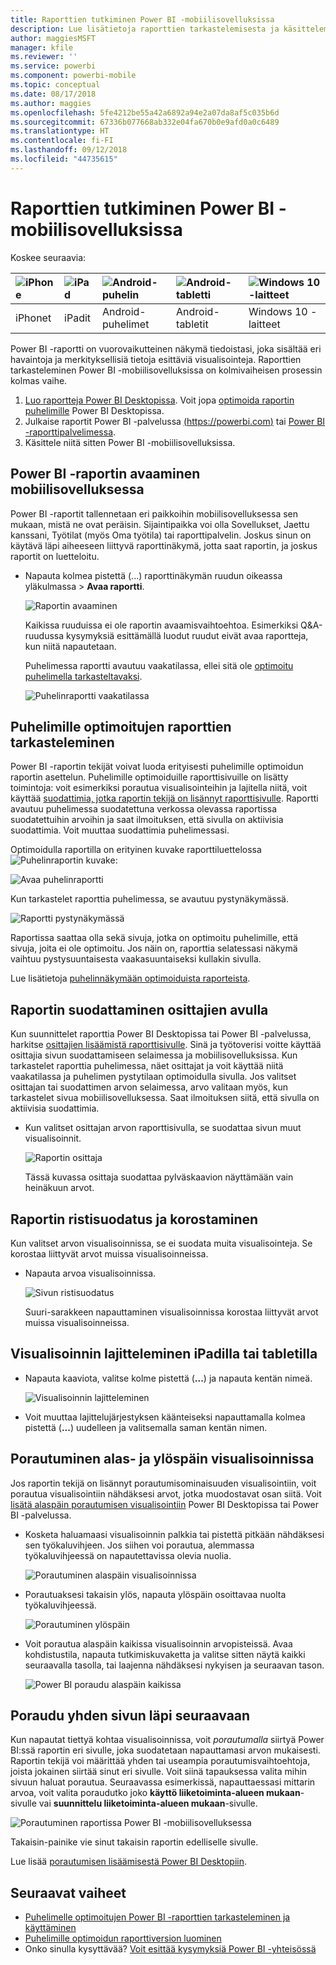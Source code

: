 ```yaml
---
title: Raporttien tutkiminen Power BI -mobiilisovelluksissa
description: Lue lisätietoja raporttien tarkastelemisesta ja käsittelemisestä Power BI -mobiilisovelluksissa puhelimella tai tabletilla. Voit luoda raportteja Power BI -palvelussa tai Power BI Desktopissa ja käsitellä niitä sitten mobiilisovelluksissa.
author: maggiesMSFT
manager: kfile
ms.reviewer: ''
ms.service: powerbi
ms.component: powerbi-mobile
ms.topic: conceptual
ms.date: 08/17/2018
ms.author: maggies
ms.openlocfilehash: 5fe4212be55a42a6892a94e2a07da8af5c035b6d
ms.sourcegitcommit: 67336b077668ab332e04fa670b0e9afd0a0c6489
ms.translationtype: HT
ms.contentlocale: fi-FI
ms.lasthandoff: 09/12/2018
ms.locfileid: "44735615"
---
```

# <a name="explore-reports-in-the-power-bi-mobile-apps"></a>Raporttien tutkiminen Power BI -mobiilisovelluksissa
Koskee seuraavia:

| ![iPhone](././media/mobile-reports-in-the-mobile-apps/ios-logo-40-px.png) | ![iPad](././media/mobile-reports-in-the-mobile-apps/ios-logo-40-px.png) | ![Android-puhelin](././media/mobile-reports-in-the-mobile-apps/android-logo-40-px.png) | ![Android-tabletti](././media/mobile-reports-in-the-mobile-apps/android-logo-40-px.png) | ![Windows 10 -laitteet](./media/mobile-reports-in-the-mobile-apps/win-10-logo-40-px.png) |
|:--- |:--- |:--- |:--- |:--- |
| iPhonet |iPadit |Android-puhelimet |Android-tabletit |Windows 10 -laitteet |

Power BI -raportti on vuorovaikutteinen näkymä tiedoistasi, joka sisältää eri havaintoja ja merkityksellisiä tietoja esittäviä visualisointeja. Raporttien tarkasteleminen Power BI -mobiilisovelluksissa on kolmivaiheisen prosessin kolmas vaihe.

1. [Luo raportteja Power BI Desktopissa](../../desktop-report-view.md). Voit jopa [optimoida raportin puhelimille](mobile-apps-view-phone-report.md) Power BI Desktopissa. 
2. Julkaise raportit Power BI -palvelussa [(https://powerbi.com)](https://powerbi.com) tai [Power BI -raporttipalvelimessa](../../report-server/get-started.md).  
3. Käsittele niitä sitten Power BI -mobiilisovelluksissa.

## <a name="open-a-power-bi-report-in-the-mobile-app"></a>Power BI -raportin avaaminen mobiilisovelluksessa
Power BI -raportit tallennetaan eri paikkoihin mobiilisovelluksessa sen mukaan, mistä ne ovat peräisin. Sijaintipaikka voi olla Sovellukset, Jaettu kanssani, Työtilat (myös Oma työtila) tai raporttipalvelin. Joskus sinun on käytävä läpi aiheeseen liittyvä raporttinäkymä, jotta saat raportin, ja joskus raportit on luetteloitu.

* Napauta kolmea pistettä (...) raporttinäkymän ruudun oikeassa yläkulmassa > **Avaa raportti**.
  
  ![Raportin avaaminen](./media/mobile-reports-in-the-mobile-apps/power-bi-android-open-report-tile.png)
  
  Kaikissa ruuduissa ei ole raportin avaamisvaihtoehtoa. Esimerkiksi Q&A-ruudussa kysymyksiä esittämällä luodut ruudut eivät avaa raportteja, kun niitä napautetaan. 
  
  Puhelimessa raportti avautuu vaakatilassa, ellei sitä ole [optimoitu puhelimella tarkasteltavaksi](mobile-reports-in-the-mobile-apps.md#view-reports-optimized-for-phones).
  
  ![Puhelinraportti vaakatilassa](./media/mobile-reports-in-the-mobile-apps/power-bi-iphone-report-landscape.png)

## <a name="view-reports-optimized-for-phones"></a>Puhelimille optimoitujen raporttien tarkasteleminen
Power BI -raportin tekijät voivat luoda erityisesti puhelimille optimoidun raportin asettelun. Puhelimille optimoiduille raporttisivuille on lisätty toimintoja: voit esimerkiksi porautua visualisointeihin ja lajitella niitä, voit käyttää [suodattimia, jotka raportin tekijä on lisännyt raporttisivulle](mobile-apps-view-phone-report.md#filter-the-report-page-on-a-phone). Raportti avautuu puhelimessa suodatettuna verkossa olevassa raportissa suodatettuihin arvoihin ja saat ilmoituksen, että sivulla on aktiivisia suodattimia. Voit muuttaa suodattimia puhelimessasi.

Optimoidulla raportilla on erityinen kuvake raporttiluettelossa ![Puhelinraportin kuvake](./media/mobile-reports-in-the-mobile-apps/power-bi-phone-report-icon.png):

![Avaa puhelinraportti](./media/mobile-reports-in-the-mobile-apps/power-bi-android-phone-report.png)

Kun tarkastelet raporttia puhelimessa, se avautuu pystynäkymässä.

![Raportti pystynäkymässä](./media/mobile-reports-in-the-mobile-apps/07-power-bi-phone-report-portrait.png)

 Raportissa saattaa olla sekä sivuja, jotka on optimoitu puhelimille, että sivuja, joita ei ole optimoitu. Jos näin on, raporttia selatessasi näkymä vaihtuu pystysuuntaisesta vaakasuuntaiseksi kullakin sivulla.

Lue lisätietoja [puhelinnäkymään optimoiduista raporteista](mobile-apps-view-phone-report.md).

## <a name="use-slicers-to-filter-a-report"></a>Raportin suodattaminen osittajien avulla
Kun suunnittelet raporttia Power BI Desktopissa tai Power BI -palvelussa, harkitse [osittajien lisäämistä raporttisivulle](../../visuals/power-bi-visualization-slicers.md). Sinä ja työtoverisi voitte käyttää osittajia sivun suodattamiseen selaimessa ja mobiilisovelluksissa. Kun tarkastelet raporttia puhelimessa, näet osittajat ja voit käyttää niitä vaakatilassa ja puhelimen pystytilaan optimoidulla sivulla. Jos valitset osittajan tai suodattimen arvon selaimessa, arvo valitaan myös, kun tarkastelet sivua mobiilisovelluksessa. Saat ilmoituksen siitä, että sivulla on aktiivisia suodattimia.  

* Kun valitset osittajan arvon raporttisivulla, se suodattaa sivun muut visualisoinnit.
  
  ![Raportin osittaja](./media/mobile-reports-in-the-mobile-apps/power-bi-android-tablet-report-slicer.png)
  
  Tässä kuvassa osittaja suodattaa pylväskaavion näyttämään vain heinäkuun arvot.

## <a name="cross-filter-and-highlight-a-report"></a>Raportin ristisuodatus ja korostaminen
Kun valitset arvon visualisoinnissa, se ei suodata muita visualisointeja. Se korostaa liittyvät arvot muissa visualisoinneissa.

* Napauta arvoa visualisoinnissa.
  
  ![Sivun ristisuodatus](./media/mobile-reports-in-the-mobile-apps/power-bi-android-tablet-report-highlight.png)
  
  Suuri-sarakkeen napauttaminen visualisoinnissa korostaa liittyvät arvot muissa visualisoinneissa. 

## <a name="sort-a-visual-on-an-ipad-or-a-tablet"></a>Visualisoinnin lajitteleminen iPadilla tai tabletilla
* Napauta kaaviota, valitse kolme pistettä (**...**) ja napauta kentän nimeä.
  
   ![Visualisoinnin lajitteleminen](./media/mobile-reports-in-the-mobile-apps/power-bi-android-tablet-report-sort.png)
* Voit muuttaa lajittelujärjestyksen käänteiseksi napauttamalla kolmea pistettä (**...**) uudelleen ja valitsemalla saman kentän nimen.

## <a name="drill-down-and-up-in-a-visual"></a>Porautuminen alas- ja ylöspäin visualisoinnissa
Jos raportin tekijä on lisännyt porautumisominaisuuden visualisointiin, voit porautua visualisointiin nähdäksesi arvot, jotka muodostavat osan siitä. Voit [lisätä alaspäin porautumisen visualisointiin](../../power-bi-visualization-drill-down.md) Power BI Desktopissa tai Power BI -palvelussa. 

* Kosketa haluamaasi visualisoinnin palkkia tai pistettä pitkään nähdäksesi sen työkaluvihjeen. Jos siihen voi porautua, alemmassa työkaluvihjeessä on napautettavissa olevia nuolia. 
  
  ![Porautuminen alaspäin visualisoinnissa](./media/mobile-reports-in-the-mobile-apps/power-bi-mobile-drill-down-tooltip.png)

* Porautuaksesi takaisin ylös, napauta ylöspäin osoittavaa nuolta työkaluvihjeessä.
  
  ![Porautuminen ylöspäin](./media/mobile-reports-in-the-mobile-apps/power-bi-mobile-drill-up-tooltip.png)

* Voit porautua alaspäin kaikissa visualisoinnin arvopisteissä. Avaa kohdistustila, napauta tutkimiskuvaketta ja valitse sitten näytä kaikki seuraavalla tasolla, tai laajenna nähdäksesi nykyisen ja seuraavan tason.

   ![Power BI poraudu alaspäin kaikissa](./media/mobile-reports-in-the-mobile-apps/power-bi-drill-down-all.png)

## <a name="drill-through-from-one-page-to-another"></a>Poraudu yhden sivun läpi seuraavaan

Kun napautat tiettyä kohtaa visualisoinnissa, voit *porautumalla* siirtyä Power BI:ssä raportin eri sivulle, joka suodatetaan napauttamasi arvon mukaisesti. Raportin tekijä voi määrittää yhden tai useampia porautumisvaihtoehtoja, joista jokainen siirtää sinut eri sivulle. Voit siinä tapauksessa valita mihin sivuun haluat porautua. Seuraavassa esimerkissä, napauttaessasi mittarin arvoa, voit valita poraudutko joko **käyttö liiketoiminta-alueen mukaan**-sivulle vai **suunnittelu liiketoiminta-alueen mukaan**-sivulle.

![Porautuminen raportissa Power BI -mobiilisovelluksessa](./media/mobile-reports-in-the-mobile-apps/power-bi-mobile-drill-through-it-spent-report.png)

Takaisin-painike vie sinut takaisin raportin edelliselle sivulle.

Lue lisää [porautumisen lisäämisestä Power BI Desktopiin](../../desktop-drillthrough.md).

## <a name="next-steps"></a>Seuraavat vaiheet
* [Puhelimelle optimoitujen Power BI -raporttien tarkasteleminen ja käyttäminen](mobile-apps-view-phone-report.md)
* [Puhelimille optimoidun raporttiversion luominen](../../desktop-create-phone-report.md)
* Onko sinulla kysyttävää? [Voit esittää kysymyksiä Power BI -yhteisössä](http://community.powerbi.com/)

